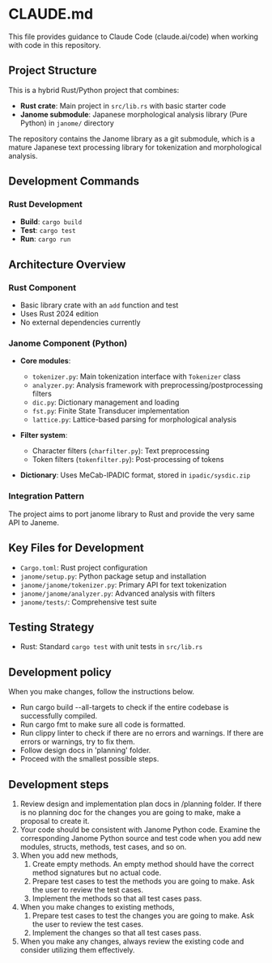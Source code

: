 # CLAUDE.md

This file provides guidance to Claude Code (claude.ai/code) when working with code in this repository.

## Project Structure

This is a hybrid Rust/Python project that combines:
- **Rust crate**: Main project in `src/lib.rs` with basic starter code
- **Janome submodule**: Japanese morphological analysis library (Pure Python) in `janome/` directory

The repository contains the Janome library as a git submodule, which is a mature Japanese text processing library for tokenization and morphological analysis.

## Development Commands

### Rust Development
- **Build**: `cargo build`
- **Test**: `cargo test`
- **Run**: `cargo run`

## Architecture Overview

### Rust Component
- Basic library crate with an `add` function and test
- Uses Rust 2024 edition
- No external dependencies currently

### Janome Component (Python)
- **Core modules**:
  - `tokenizer.py`: Main tokenization interface with `Tokenizer` class
  - `analyzer.py`: Analysis framework with preprocessing/postprocessing filters
  - `dic.py`: Dictionary management and loading
  - `fst.py`: Finite State Transducer implementation
  - `lattice.py`: Lattice-based parsing for morphological analysis
  
- **Filter system**:
  - Character filters (`charfilter.py`): Text preprocessing
  - Token filters (`tokenfilter.py`): Post-processing of tokens
  
- **Dictionary**: Uses MeCab-IPADIC format, stored in `ipadic/sysdic.zip`

### Integration Pattern
The project aims to port janome library to Rust and provide the very same API to Janeme.


## Key Files for Development
- `Cargo.toml`: Rust project configuration
- `janome/setup.py`: Python package setup and installation
- `janome/janome/tokenizer.py`: Primary API for text tokenization
- `janome/janome/analyzer.py`: Advanced analysis with filters
- `janome/tests/`: Comprehensive test suite

## Testing Strategy
- Rust: Standard `cargo test` with unit tests in `src/lib.rs`

## Development policy
When you make changes, follow the instructions below.
- Run cargo build --all-targets to check if the entire codebase is successfully compiled.
- Run cargo fmt to make sure all code is formatted.
- Run clippy linter to check if there are no errors and warnings. If there are errors or warnings, try to fix them.
- Follow design docs in 'planning' folder.
- Proceed with the smallest possible steps.

## Development steps
1. Review design and implementation plan docs in /planning folder. If there is no planning doc for the changes you are going to make, make a proposal to create it.
2. Your code should be consistent with Janome Python code. Examine the corresponding Janome Python source and test code when you add new modules, structs, methods, test cases, and so on.
3. When you add new methods,
   1. Create empty methods. An empty method should have the correct method signatures but no actual code.
   2. Prepare test cases to test the methods you are going to make. Ask the user to review the test cases.
   3. Implement the methods so that all test cases pass.
4. When you make changes to existing methods,
   1. Prepare test cases to test the changes you are going to make. Ask the user to review the test cases.
   2. Implement the changes so that all test cases pass.
5. When you make any changes, always review the existing code and consider utilizing them effectively.